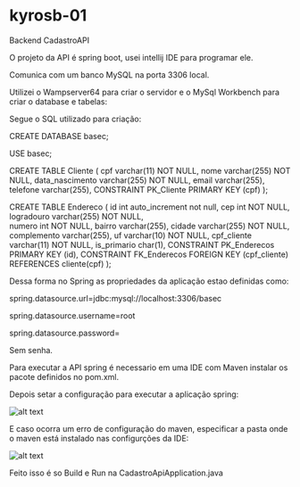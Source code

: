 # kyrosb-01
Backend CadastroAPI

O projeto da API é spring boot, usei intellij IDE para programar ele.

Comunica com um banco MySQL na porta 3306 local. 

Utilizei o Wampserver64 para criar o servidor e o MySql Workbench para criar o database e tabelas:

Segue o SQL utilizado para criação:

CREATE DATABASE basec;

USE basec;

CREATE TABLE Cliente (
    cpf varchar(11) NOT NULL,
    nome varchar(255) NOT NULL,
    data_nascimento varchar(255) NOT NULL,
    email varchar(255),
    telefone varchar(255),
	CONSTRAINT PK_Cliente PRIMARY KEY (cpf)
);

CREATE TABLE Endereco (
	id int auto_increment not null,
    cep int NOT NULL,
    logradouro varchar(255) NOT NULL,    
	numero int NOT NULL,
    bairro varchar(255),
    cidade varchar(255) NOT NULL,
    complemento varchar(255),
    uf varchar(10) NOT NULL,
    cpf_cliente varchar(11) NOT NULL,
    is_primario char(1),
	CONSTRAINT PK_Enderecos PRIMARY KEY (id),
    CONSTRAINT FK_Enderecos FOREIGN KEY (cpf_cliente) REFERENCES cliente(cpf)
);

Dessa forma no Spring as propriedades da aplicação estao definidas como:

spring.datasource.url=jdbc:mysql://localhost:3306/basec

spring.datasource.username=root

spring.datasource.password=


Sem senha.

Para executar a API spring é necessario em uma IDE com Maven instalar os pacote definidos no pom.xml.

Depois setar a configuração para executar a aplicação spring:

![alt text](http://stackview.com.br/kyros1.PNG)

E caso ocorra um erro de configuração do maven, especificar a pasta onde o maven está instalado nas configurções da IDE:

![alt text](http://stackview.com.br/kyros2.PNG)

Feito isso é so Build e Run na CadastroApiApplication.java

